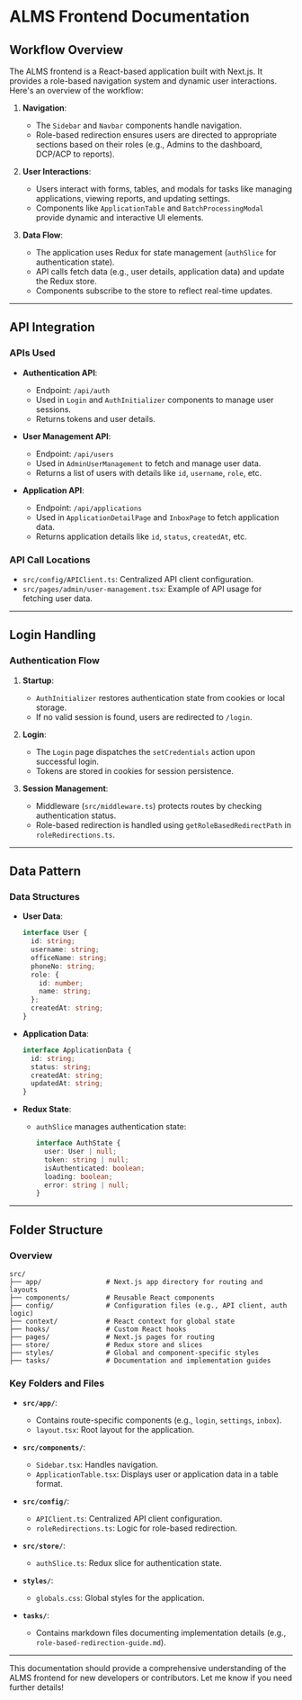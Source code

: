 # ALMS Frontend Documentation

## Workflow Overview

The ALMS frontend is a React-based application built with Next.js. It provides a role-based navigation system and dynamic user interactions. Here's an overview of the workflow:

1. **Navigation**:
   - The `Sidebar` and `Navbar` components handle navigation.
   - Role-based redirection ensures users are directed to appropriate sections based on their roles (e.g., Admins to the dashboard, DCP/ACP to reports).

2. **User Interactions**:
   - Users interact with forms, tables, and modals for tasks like managing applications, viewing reports, and updating settings.
   - Components like `ApplicationTable` and `BatchProcessingModal` provide dynamic and interactive UI elements.

3. **Data Flow**:
   - The application uses Redux for state management (`authSlice` for authentication state).
   - API calls fetch data (e.g., user details, application data) and update the Redux store.
   - Components subscribe to the store to reflect real-time updates.

---

## API Integration

### APIs Used
- **Authentication API**:
  - Endpoint: `/api/auth`
  - Used in `Login` and `AuthInitializer` components to manage user sessions.
  - Returns tokens and user details.

- **User Management API**:
  - Endpoint: `/api/users`
  - Used in `AdminUserManagement` to fetch and manage user data.
  - Returns a list of users with details like `id`, `username`, `role`, etc.

- **Application API**:
  - Endpoint: `/api/applications`
  - Used in `ApplicationDetailPage` and `InboxPage` to fetch application data.
  - Returns application details like `id`, `status`, `createdAt`, etc.

### API Call Locations
- `src/config/APIClient.ts`: Centralized API client configuration.
- `src/pages/admin/user-management.tsx`: Example of API usage for fetching user data.

---

## Login Handling

### Authentication Flow
1. **Startup**:
   - `AuthInitializer` restores authentication state from cookies or local storage.
   - If no valid session is found, users are redirected to `/login`.

2. **Login**:
   - The `Login` page dispatches the `setCredentials` action upon successful login.
   - Tokens are stored in cookies for session persistence.

3. **Session Management**:
   - Middleware (`src/middleware.ts`) protects routes by checking authentication status.
   - Role-based redirection is handled using `getRoleBasedRedirectPath` in `roleRedirections.ts`.

---

## Data Pattern

### Data Structures
- **User Data**:
  ```typescript
  interface User {
    id: string;
    username: string;
    officeName: string;
    phoneNo: string;
    role: {
      id: number;
      name: string;
    };
    createdAt: string;
  }
  ```

- **Application Data**:
  ```typescript
  interface ApplicationData {
    id: string;
    status: string;
    createdAt: string;
    updatedAt: string;
  }
  ```

- **Redux State**:
  - `authSlice` manages authentication state:
    ```typescript
    interface AuthState {
      user: User | null;
      token: string | null;
      isAuthenticated: boolean;
      loading: boolean;
      error: string | null;
    }
    ```

---

## Folder Structure

### Overview
```
src/
├── app/                # Next.js app directory for routing and layouts
├── components/         # Reusable React components
├── config/             # Configuration files (e.g., API client, auth logic)
├── context/            # React context for global state
├── hooks/              # Custom React hooks
├── pages/              # Next.js pages for routing
├── store/              # Redux store and slices
├── styles/             # Global and component-specific styles
├── tasks/              # Documentation and implementation guides
```

### Key Folders and Files
- **`src/app/`**:
  - Contains route-specific components (e.g., `login`, `settings`, `inbox`).
  - `layout.tsx`: Root layout for the application.

- **`src/components/`**:
  - `Sidebar.tsx`: Handles navigation.
  - `ApplicationTable.tsx`: Displays user or application data in a table format.

- **`src/config/`**:
  - `APIClient.ts`: Centralized API client configuration.
  - `roleRedirections.ts`: Logic for role-based redirection.

- **`src/store/`**:
  - `authSlice.ts`: Redux slice for authentication state.

- **`styles/`**:
  - `globals.css`: Global styles for the application.

- **`tasks/`**:
  - Contains markdown files documenting implementation details (e.g., `role-based-redirection-guide.md`).

---

This documentation should provide a comprehensive understanding of the ALMS frontend for new developers or contributors. Let me know if you need further details!
